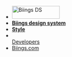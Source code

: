 - <a href="/"><img src="biings_logo.png" class="menubar__logo" title="Biings DS" width="129" height="35"></a>
- [**Biings design system**](pages/README.md)
- [**Style**](pages/style.md)
- <br><a href="http://developers.biings.com" class="ui basic button">Developers</a>
- <a href="http://www.biings.com" class="ui basic button">Biings.com</a>